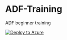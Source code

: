 # ADF-Training
ADF beginner training

[![Deploy to Azure](https://aka.ms/deploytoazurebutton)](https://portal.azure.com/#create/Microsoft.Template/uri/https%3A%2F%2Fraw.githubusercontent.com%2FCloudShiftBV%2FADF-Training%2Fmain%2FLabEnvironment%2Fazuredeploy.json%3Ftoken%3DAWO7YUMTT5V5JU6BUB7NOBDBSAA7S)
